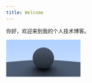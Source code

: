 ```yaml
---
title: Welcome
---
```

你好，欢迎来到我的个人技术博客。

![image](https://raw.githubusercontent.com/MYOUTCR/RayTracing/master/RayTracing/RayTracing/example08.jpg)
